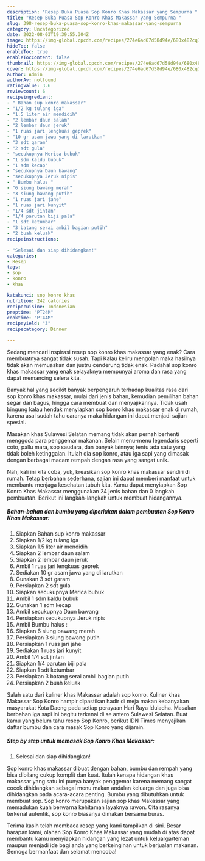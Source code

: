 ```yaml
---
description: "Resep Buka Puasa Sop Konro Khas Makassar yang Sempurna "
title: "Resep Buka Puasa Sop Konro Khas Makassar yang Sempurna "
slug: 398-resep-buka-puasa-sop-konro-khas-makassar-yang-sempurna
category: Uncategorized
date: 2022-08-03T19:39:55.304Z
image: https://img-global.cpcdn.com/recipes/274e6ad67d58d94e/680x482cq70/sop-konro-khas-makassar-foto-resep-utama.jpg
hideToc: false
enableToc: true
enableTocContent: false
thumbnail: https://img-global.cpcdn.com/recipes/274e6ad67d58d94e/680x482cq70/sop-konro-khas-makassar-foto-resep-utama.jpg
cover: https://img-global.cpcdn.com/recipes/274e6ad67d58d94e/680x482cq70/sop-konro-khas-makassar-foto-resep-utama.jpg
author: Admin
authorAv: notfound
ratingvalue: 3.6
reviewcount: 6
recipeingredient:
- " Bahan sup konro makassar"
- "1/2 kg tulang iga"
- "1.5 liter air mendidih"
- "2 lembar daun salam"
- "2 lembar daun jeruk"
- "1 ruas jari lengkuas geprek"
- "10 gr asam jawa yang di larutkan"
- "3 sdt garam"
- "2 sdt gula"
- "secukupnya Merica bubuk"
- "1 sdm kaldu bubuk"
- "1 sdm kecap"
- "secukupnya Daun bawang"
- "secukupnya Jeruk nipis"
- " Bumbu halus "
- "6 siung bawang merah"
- "3 siung bawang putih"
- "1 ruas jari jahe"
- "1 ruas jari kunyit"
- "1/4 sdt jintan"
- "1/4 parutan biji pala"
- "1 sdt ketumbar"
- "3 batang serai ambil bagian putih"
- "2 buah keluak"
recipeinstructions:

- "Selesai dan siap dihidangkan!"
categories:
- Resep
tags:
- sop
- konro
- khas

katakunci: sop konro khas 
nutrition: 242 calories
recipecuisine: Indonesian
preptime: "PT24M"
cooktime: "PT44M"
recipeyield: "3"
recipecategory: Dinner

---
```



Sedang mencari inspirasi resep sop konro khas makassar yang enak? Cara membuatnya sangat tidak susah. Tapi Kalau keliru mengolah maka hasilnya tidak akan memuaskan dan justru cenderung tidak enak. Padahal sop konro khas makassar yang enak selayaknya mempunyai aroma dan rasa yang dapat memancing selera kita.


Banyak hal yang sedikit banyak berpengaruh terhadap kualitas rasa dari sop konro khas makassar, mulai dari jenis bahan, kemudian pemilihan bahan segar dan bagus, hingga cara membuat dan menyajikannya. Tidak usah bingung kalau hendak menyiapkan sop konro khas makassar enak di rumah, karena asal sudah tahu caranya maka hidangan ini dapat menjadi sajian spesial.

Masakan khas Sulawesi Selatan memang tidak akan pernah berhenti menggoda para penggemar makanan. Selain menu-menu legendaris seperti coto, pallu mara, sop saudara, dan banyak lainnya; tentu ada satu yang tidak boleh ketinggalan. Itulah dia sop konro, atau iga sapi yang dimasak dengan berbagai macam rempah dengan rasa yang sangat unik.


Nah, kali ini kita coba, yuk, kreasikan sop konro khas makassar sendiri di rumah. Tetap berbahan sederhana, sajian ini dapat memberi manfaat untuk membantu menjaga kesehatan tubuh kita. Kamu dapat menyiapkan Sop Konro Khas Makassar menggunakan 24 jenis bahan dan 0 langkah pembuatan. Berikut ini langkah-langkah untuk membuat hidangannya.

<!--inarticleads1-->

##### Bahan-bahan dan bumbu yang diperlukan dalam pembuatan Sop Konro Khas Makassar:

1. Siapkan  Bahan sup konro makassar
1. Siapkan 1/2 kg tulang iga
1. Siapkan 1.5 liter air mendidih
1. Siapkan 2 lembar daun salam
1. Siapkan 2 lembar daun jeruk
1. Ambil 1 ruas jari lengkuas geprek
1. Sediakan 10 gr asam jawa yang di larutkan
1. Gunakan 3 sdt garam
1. Persiapkan 2 sdt gula
1. Siapkan secukupnya Merica bubuk
1. Ambil 1 sdm kaldu bubuk
1. Gunakan 1 sdm kecap
1. Ambil secukupnya Daun bawang
1. Persiapkan secukupnya Jeruk nipis
1. Ambil  Bumbu halus :
1. Siapkan 6 siung bawang merah
1. Persiapkan 3 siung bawang putih
1. Persiapkan 1 ruas jari jahe
1. Sediakan 1 ruas jari kunyit
1. Ambil 1/4 sdt jintan
1. Siapkan 1/4 parutan biji pala
1. Siapkan 1 sdt ketumbar
1. Persiapkan 3 batang serai ambil bagian putih
1. Persiapkan 2 buah keluak


Salah satu dari kuliner khas Makassar adalah sop konro. Kuliner khas Makassar Sop Konro hampir dipastikan hadir di meja makan kebanyakan masyarakat Kota Daeng pada setiap perayaan Hari Raya Iduladha. Masakan berbahan iga sapi ini begitu terkenal di se antero Sulawesi Selatan. Buat kamu yang belum tahu resep Sop Konro, berikut IDN Times menyajikan daftar bumbu dan cara masak Sop Konro yang dijamin. 

<!--inarticleads2-->

##### Step by step untuk memasak Sop Konro Khas Makassar:


1. Selesai dan siap dihidangkan!

Sop konro khas makassar dibuat dengan bahan, bumbu dan rempah yang bisa dibilang cukup komplit dan kuat. Itulah kenapa hidangan khas makassar yang satu ini punya banyak penggemar karena memang sangat cocok dihidangkan sebagai menu makan andalan keluarga dan juga bisa dihidangkan pada acara-acara penting. Bumbu yang dibutuhkan untuk membuat sop. Sop konro merupakan sajian sop khas Makassar yang memadukan kuah berwarna kehitaman layaknya rawon. Cita rasanya terkenal autentik, sop konro biasanya dimakan bersama buras. 

Terima kasih telah membaca resep yang kami tampilkan di sini. Besar harapan kami, olahan Sop Konro Khas Makassar yang mudah di atas dapat membantu kamu menyiapkan hidangan yang lezat untuk keluarga/teman maupun menjadi ide bagi anda yang berkeinginan untuk berjualan makanan. Semoga bermanfaat dan selamat mencoba!
